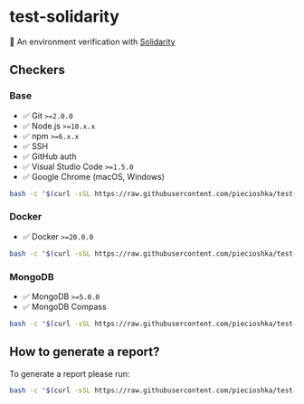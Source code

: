# test-solidarity

:ledger: An environment verification with [Solidarity](https://infinitered.github.io/solidarity/)

## Checkers

### Base

* :white_check_mark: Git `>=2.0.0`
* :white_check_mark: Node.js `>=10.x.x`
* :white_check_mark: npm `>=6.x.x`
* :white_check_mark: SSH
* :white_check_mark: GitHub auth
* :white_check_mark: Visual Studio Code `>=1.5.0`
* :white_check_mark: Google Chrome (macOS, Windows)

```bash
bash -c "$(curl -sSL https://raw.githubusercontent.com/piecioshka/test-solidarity/master/check.sh)" -c "base" "solidarity"
```

### Docker

* :white_check_mark: Docker `>=20.0.0`

```bash
bash -c "$(curl -sSL https://raw.githubusercontent.com/piecioshka/test-solidarity/master/check.sh)" -c "docker" "solidarity"
```

### MongoDB

* :white_check_mark: MongoDB `>=5.0.0`
* :white_check_mark: MongoDB Compass

```bash
bash -c "$(curl -sSL https://raw.githubusercontent.com/piecioshka/test-solidarity/master/check.sh)" -c "mongodb" "solidarity"
```

## How to generate a report?

To generate a report please run:

```bash
bash -c "$(curl -sSL https://raw.githubusercontent.com/piecioshka/test-solidarity/master/check.sh)" -c "base" "report"
```
